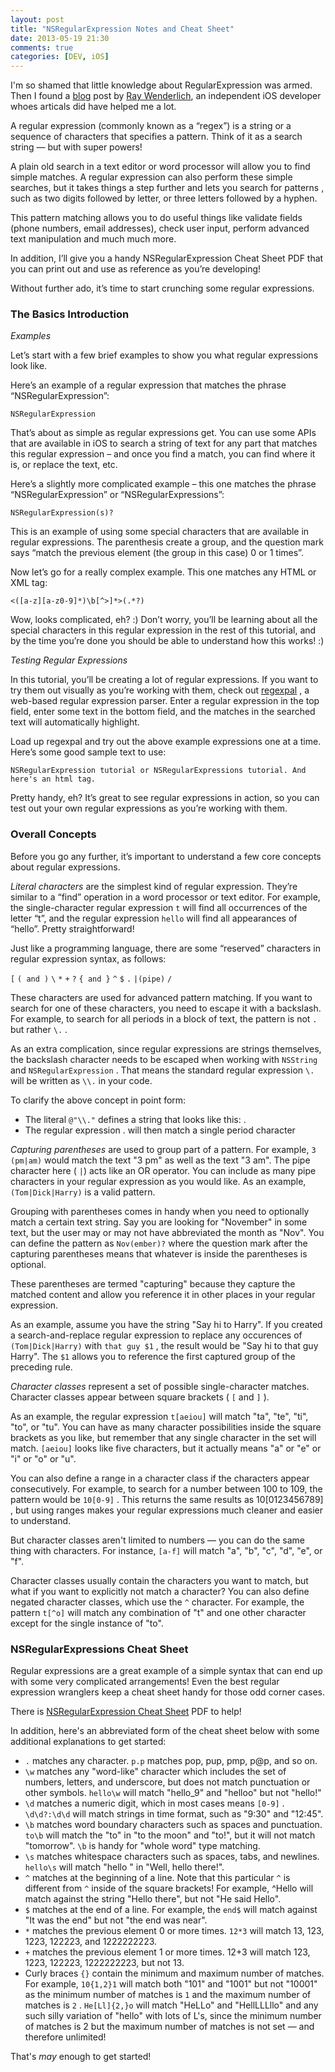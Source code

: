 ```yaml
---
layout: post
title: "NSRegularExpression Notes and Cheat Sheet"
date: 2013-05-19 21:30
comments: true
categories: [DEV, iOS]
---
```


I'm so shamed that little knowledge about RegularExpression was armed. Then I found a [blog](http://www.raywenderlich.com/30288/nsregularexpression-tutorial-and-cheat-sheet) post by [Ray Wenderlich](http://www.raywenderlich.com/), an independent iOS developer whoes articals did have helped me a lot.

A regular expression (commonly known as a “regex”) is a string or a sequence of characters that specifies a pattern. Think of it as a search string — but with super powers!

A plain old search in a text editor or word processor will allow you to find simple matches. A regular expression can also perform these simple searches, but it takes things a step further and lets you search for patterns , such as two digits followed by letter, or three letters followed by a hyphen.

This pattern matching allows you to do useful things like validate fields (phone numbers, email addresses), check user input, perform advanced text manipulation and much much more.

In addition, I’ll give you a handy NSRegularExpression Cheat Sheet PDF that you can print out and use as reference as you’re developing!

Without further ado, it’s time to start crunching some regular expressions.

### The Basics Introduction

_Examples_

Let’s start with a few brief examples to show you what regular expressions look like.

Here’s an example of a regular expression that matches the phrase “NSRegularExpression”:

`NSRegularExpression`

That’s about as simple as regular expressions get. You can use some APIs that are available in iOS to search a string of text for any part that matches this regular expression – and once you find a match, you can find where it is, or replace the text, etc.

Here’s a slightly more complicated example – this one matches the phrase “NSRegularExpression” or “NSRegularExpressions”:

`NSRegularExpression(s)?`

This is an example of using some special characters that are available in regular expressions. The parenthesis create a group, and the question mark says “match the previous element (the group in this case) 0 or 1 times”.

Now let’s go for a really complex example. This one matches any HTML or XML tag:

`<([a-z][a-z0-9]*)\b[^>]*>(.*?)`

Wow, looks complicated, eh? :) Don’t worry, you’ll be learning about all the special characters in this regular expression in the rest of this tutorial, and by the time you’re done you should be able to understand how this works! :)

_Testing Regular Expressions_

In this tutorial, you’ll be creating a lot of regular expressions. If you want to try them out visually as you’re working with them, check out [regexpal](http://regexpal.com/) , a web-based regular expression parser. Enter a regular expression in the top field, enter some text in the bottom field, and the matches in the searched text will automatically highlight.

Load up regexpal and try out the above example expressions one at a time. Here’s some good sample text to use:

`NSRegularExpression tutorial or NSRegularExpressions tutorial. And here's an html tag.`

Pretty handy, eh? It’s great to see regular expressions in action, so you can test out your own regular expressions as you’re working with them.

### Overall Concepts

Before you go any further, it’s important to understand a few core concepts about regular expressions.

_Literal characters_ are the simplest kind of regular expression. They’re similar to a “find” operation in a word processor or text editor. For example, the single-character regular expression `t` will find all occurrences of the letter “t”, and the regular expression `hello` will find all appearances of “hello”. Pretty straightforward!

Just like a programming language, there are some “reserved” characters in regular expression syntax, as follows:

`[`
`( and )`
`\`
`*`
`+`
`?`
`{ and }`
`^`
`$`
`.`
`|(pipe)`
`/`

These characters are used for advanced pattern matching. If you want to search for one of these characters, you need to escape it with a backslash. For example, to search for all periods in a block of text, the pattern is not `.` but rather `\.` .

As an extra complication, since regular expressions are strings themselves, the backslash character needs to be escaped when working with `NSString` and `NSRegularExpression` . That means the standard regular expression `\.` will be written as `\\.` in your code.

To clarify the above concept in point form:

* The literal `@"\\."` defines a string that looks like this: \.
* The regular expression \. will then match a single period character

_Capturing parentheses_ are used to group part of a pattern. For example, `3 (pm|am)` would match the text "3 pm" as well as the text "3 am". The pipe character here ( `|`) acts like an OR operator. You can include as many pipe characters in your regular expression as you would like. As an example, `(Tom|Dick|Harry)` is a valid pattern.

Grouping with parentheses comes in handy when you need to optionally match a certain text string. Say you are looking for "November" in some text, but the user may or may not have abbreviated the month as "Nov". You can define the pattern as `Nov(ember)?` where the question mark after the capturing parentheses means that whatever is inside the parentheses is optional.

These parentheses are termed "capturing" because they capture the matched content and allow you reference it in other places in your regular expression.

As an example, assume you have the string "Say hi to Harry". If you created a search-and-replace regular expression to replace any occurences of `(Tom|Dick|Harry)` with `that guy $1` , the result would be "Say hi to that guy Harry". The `$1` allows you to reference the first captured group of the preceding rule.

_Character classes_ represent a set of possible single-character matches. Character classes appear between square brackets ( `[` and `]` ).

As an example, the regular expression `t[aeiou]` will match "ta", "te", "ti", "to", or "tu". You can have as many character possibilities inside the square brackets as you like, but remember that any single character in the set will match. `[aeiou]` looks like five characters, but it actually means "a" or "e" or "i" or "o" or "u".

You can also define a range in a character class if the characters appear consecutively. For example, to search for a number between 100 to 109, the pattern would be `10[0-9]` . This returns the same results as 10[0123456789] , but using ranges makes your regular expressions much cleaner and easier to understand.

But character classes aren't limited to numbers — you can do the same thing with characters. For instance, `[a-f]` will match "a", "b", "c", "d", "e", or "f".

Character classes usually contain the characters you want to match, but what if you want to explicitly not match a character? You can also define negated character classes, which use the `^` character. For example, the pattern `t[^o]` will match any combination of "t" and one other character except for the single instance of "to".

### NSRegularExpressions Cheat Sheet

Regular expressions are a great example of a simple syntax that can end up with some very complicated arrangements! Even the best regular expression wranglers keep a cheat sheet handy for those odd corner cases.

There is [NSRegularExpression Cheat Sheet](http://cdn5.raywenderlich.com/downloads/RW-NSRegularExpression-Cheatsheet.pdf) PDF to help!

In addition, here's an abbreviated form of the cheat sheet below with some additional explanations to get started:

* `.` matches any character. `p.p` matches pop, pup, pmp, p@p, and so on.
* `\w` matches any "word-like" character which includes the set of numbers, letters, and underscore, but does not match punctuation or other symbols. `hello\w` will match "hello_9" and "helloo" but not "hello!"
* `\d` matches a numeric digit, which in most cases means `[0-9]` . `\d\d?:\d\d` will match strings in time format, such as "9:30" and "12:45".
* `\b` matches word boundary characters such as spaces and punctuation. `to\b` will match the "to" in "to the moon" and "to!", but it will not match "tomorrow". `\b` is handy for "whole word" type matching.
* `\s` matches whitespace characters such as spaces, tabs, and newlines. `hello\s` will match "hello " in "Well, hello there!".
* `^` matches at the beginning of a line. Note that this particular `^` is different from `^` inside of the square brackets! For example, ^Hello will match against the string "Hello there", but not "He said Hello".
* `$` matches at the end of a line. For example, the `end$` will match against "It was the end" but not "the end was near".
* `*` matches the previous element 0 or more times. `12*3` will match 13, 123, 1223, 122223, and 1222222223.
* `+` matches the previous element 1 or more times. 12+3 will match 123, 1223, 122223, 1222222223, but not 13.
* Curly braces `{}` contain the minimum and maximum number of matches. For example, `10{1,2}1` will match both "101" and "1001" but not "10001" as the minimum number of matches is `1` and the maximum number of matches is `2` . `He[Ll]{2,}o` will match "HeLLo" and "HellLLLllo" and any such silly variation of "hello" with lots of L's, since the minimum number of matches is 2 but the maximum number of matches is not set — and therefore unlimited!

That's _may_ enough to get started!




